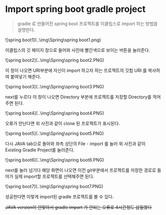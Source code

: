# Import spring boot gradle project

> gradle 로 만들어진 spring boot 프로젝트를 이클립스로 import 하는 방법을 설명한다. 



![spring boot1](..\img\Spring\spring boot1.png)

이클립스의 깃 페이지 창으로 들어와 사진에 빨간색으로 보이는 버튼을 눌러준다.



![spring boot2](..\img\Spring\spring boot2.PNG)

이 창이 나오면 URI부분에 자신이 import 하고자 하는 프로젝트의 깃헙 URI 를 복사하여 붙여넣기 해준다.



![spring boot3](..\img\Spring\spring boot3.PNG)

next를 누르다 이 창이 나오면 Directory 부분에 프로젝트를 저장할 Directory를 적어주면 된다.



![spring boot4](..\img\Spring\spring boot4.PNG)

오류가 안난다면 위 사진과 같이 clone 된 프로젝트가 표시된다.



![spring boot5](..\img\Spring\spring boot5.PNG)

다시 JAVA tab으로 돌아와 좌측 상단의 File - import 를 눌러 위 사진과 같이 Existing Gradle Project를 눌러준다.



![spring boot6](..\img\Spring\spring boot6.PNG)

next를 눌러 넘기다 해당 화면이 나오면 이전 git부분에서 프로젝트를 저장한 경로로 들어가 실제 import할 프로젝트를 선택해주면 된다.



![spring boot7](..\img\Spring\spring boot7.PNG)

성공한다면 이렇게 import된 gradle 프로젝트를 볼 수 있다.



~~JAVA version이 안맞아서 gradle import 가 안되는 오류로 4시간정도 삽질했다~~